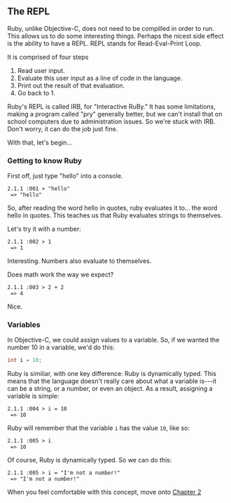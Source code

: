 ## The REPL

Ruby, unlike Objective-C, does not need to be compilled in order to run.
This allows us to do some interesting things.
Perhaps the nicest side effect is the ability to have a REPL.
REPL stands for Read-Eval-Print Loop.

It is comprised of four steps

1. Read user input.
2. Evaluate this user input as a line of code in the language.
3. Print out the result of that evaluation.
4. Go back to 1.

Ruby's REPL is called IRB, for "Interactive RuBy."
It has some limitations, making a program called "pry" generally better, but we can't install that on school computers due to administration issues.
So we're stuck with IRB.
Don't worry, it can do the job just fine.

With that, let's begin...

### Getting to know Ruby
First off, just type "hello" into a console.

```
2.1.1 :001 > "hello"
 => "hello"
```

So, after reading the word hello in quotes, ruby evaluates it to... the word hello in quotes.
This teaches us that Ruby evaluates strings to themselves.

Let's try it with a number:

```
2.1.1 :002 > 1
 => 1
```

Interesting. Numbers also evaluate to themselves.

Does math work the way we expect?

```
2.1.1 :003 > 2 + 2
 => 4
```

Nice.
### Variables
In Objective-C, we could assign values to a variable.
So, if we wanted the number 10 in a variable, we'd do this:

```Objective-C
int i = 10;
```

Ruby is similiar, with one key difference: Ruby is dynamically typed.
This means that the language doesn't really care about what a variable is---it can be a string, or a number, or even an object.
As a result, assigning a variable is simple:

```
2.1.1 :004 > i = 10
 => 10
```

Ruby will remember that the variable ```i``` has the value ```10```, like so:
```
2.1.1 :005 > i
 => 10
```

Of course, Ruby is dynamically typed. So we can do this:

```
2.1.1 :005 > i = "I'm not a number!"
 => "I'm not a number!"
```

When you feel comfortable with this concept, move onto [Chapter 2](../chapter_2/main.md)

